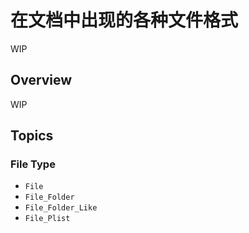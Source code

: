 # 在文档中出现的各种文件格式

WIP

## Overview

WIP

## Topics

### File Type

- ``File``
- ``File_Folder``
- ``File_Folder_Like``
- ``File_Plist``
